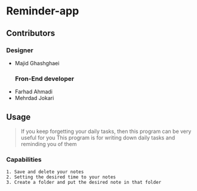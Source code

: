 # Reminder-app

## Contributors
### Designer
- Majid Ghashghaei
  ### Fron-End developer
- Farhad Ahmadi
- Mehrdad Jokari
## Usage
> If you keep forgetting your daily tasks, then this program can be very useful for you
> This program is for writing down daily tasks and reminding you of them
  ### Capabilities
    1. Save and delete your notes
    2. Setting the desired time to your notes
    3. Create a folder and put the desired note in that folder

